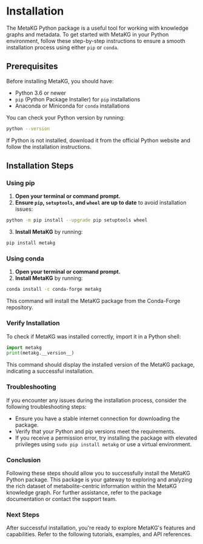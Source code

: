 # Installation

The MetaKG Python package is a useful tool for working with knowledge graphs and metadata. To get started with MetaKG in your Python environment, follow these step-by-step instructions to ensure a smooth installation process using either `pip` or `conda`.

## Prerequisites

Before installing MetaKG, you should have:

- Python 3.6 or newer
- `pip` (Python Package Installer) for `pip` installations
- Anaconda or Miniconda for `conda` installations

You can check your Python version by running:

```bash
python --version
```

If Python is not installed, download it from the official Python website and follow the installation instructions.

## Installation Steps

### Using pip

1. **Open your terminal or command prompt.**
2. **Ensure `pip`, `setuptools`, and `wheel` are up to date** to avoid installation issues:

```bash
python -m pip install --upgrade pip setuptools wheel
```

3. **Install MetaKG** by running:

```bash
pip install metakg
```

### Using conda

1. **Open your terminal or command prompt.**
2. **Install MetaKG** by running:

```bash
conda install -c conda-forge metakg
```

This command will install the MetaKG package from the Conda-Forge repository.

### Verify Installation

To check if MetaKG was installed correctly, import it in a Python shell:

```python
import metakg
print(metakg.__version__)
```

This command should display the installed version of the MetaKG package, indicating a successful installation.

### Troubleshooting

If you encounter any issues during the installation process, consider the following troubleshooting steps:

- Ensure you have a stable internet connection for downloading the package.
- Verify that your Python and pip versions meet the requirements.
- If you receive a permission error, try installing the package with elevated privileges using `sudo pip install metakg` or use a virtual environment.

### Conclusion

Following these steps should allow you to successfully install the MetaKG Python package. This package is your gateway to exploring and analyzing the rich dataset of metabolite-centric information within the MetaKG knowledge graph. For further assistance, refer to the package documentation or contact the support team.

### Next Steps

After successful installation, you're ready to explore MetaKG's features and capabilities. Refer to the following tutorials, examples, and API references.